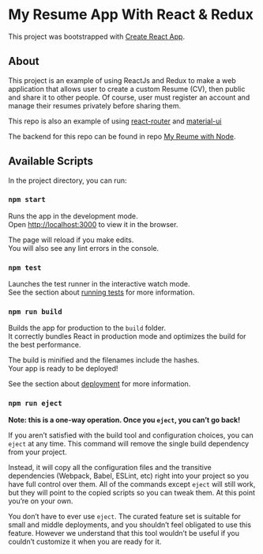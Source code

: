 # My Resume App With React & Redux

This project was bootstrapped with [Create React App](https://github.com/facebookincubator/create-react-app).

## About

This project is an example of using ReactJs and Redux to make a web application that allows user to create a custom Resume (CV), then public and share it to other people. Of course, user must register an account and manage their resumes privately before sharing them.

This repo is also an example of using [react-router](https://github.com/ReactTraining/react-router) and [material-ui](https://github.com/callemall/material-ui)

The backend for this repo can be found in repo [My Reume with Node](https://github.com/hivaids2512/My-resume-with-Node).

## Available Scripts

In the project directory, you can run:

### `npm start`

Runs the app in the development mode.<br>
Open [http://localhost:3000](http://localhost:3000) to view it in the browser.

The page will reload if you make edits.<br>
You will also see any lint errors in the console.

### `npm test`

Launches the test runner in the interactive watch mode.<br>
See the section about [running tests](#running-tests) for more information.

### `npm run build`

Builds the app for production to the `build` folder.<br>
It correctly bundles React in production mode and optimizes the build for the best performance.

The build is minified and the filenames include the hashes.<br>
Your app is ready to be deployed!

See the section about [deployment](#deployment) for more information.

### `npm run eject`

**Note: this is a one-way operation. Once you `eject`, you can’t go back!**

If you aren’t satisfied with the build tool and configuration choices, you can `eject` at any time. This command will remove the single build dependency from your project.

Instead, it will copy all the configuration files and the transitive dependencies (Webpack, Babel, ESLint, etc) right into your project so you have full control over them. All of the commands except `eject` will still work, but they will point to the copied scripts so you can tweak them. At this point you’re on your own.

You don’t have to ever use `eject`. The curated feature set is suitable for small and middle deployments, and you shouldn’t feel obligated to use this feature. However we understand that this tool wouldn’t be useful if you couldn’t customize it when you are ready for it.
